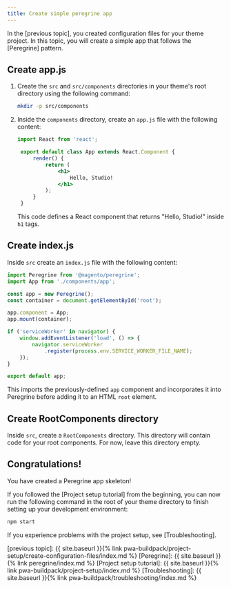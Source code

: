 ```yaml
---
title: Create simple peregrine app
---
```


In the [previous topic], you created configuration files for your theme project.
In this topic, you will create a simple app that follows the [Peregrine] pattern.

## Create app.js

1. Create the `src` and `src/components` directories in your theme's root directory using the following command:
    ``` sh
    mkdir -p src/components
    ```
1. Inside the `components` directory, create an `app.js` file with the following content:

   ``` jsx 
   import React from 'react';

    export default class App extends React.Component {
        render() {
            return (
                <h1>
                    Hello, Studio!
                </h1>
            );
        }
    }

   ```

   This code defines a React component that returns "Hello, Studio!" inside `h1` tags.

## Create index.js

Inside `src` create an `index.js` file with the following content:

``` javascript
import Peregrine from '@magento/peregrine';
import App from './components/app';

const app = new Peregrine();
const container = document.getElementById('root');

app.component = App;
app.mount(container);

if ('serviceWorker' in navigator) {
    window.addEventListener('load', () => {
        navigator.serviceWorker
            .register(process.env.SERVICE_WORKER_FILE_NAME);
    });
}

export default app;
```

This imports the previously-defined `app` component and incorporates it into Peregrine before adding it to an HTML `root` element. 

## Create RootComponents directory

Inside `src`, create a `RootComponents` directory.
This directory will contain code for your root components.
For now, leave this directory empty.

## Congratulations!

You have created a Peregrine app skeleton!

If you followed the [Project setup tutorial] from the beginning, you can now run the following command in the root of your theme directory to finish setting up your development environment:

``` sh
npm start
```

If you experience problems with the project setup, see [Troubleshooting].

[previous topic]: {{ site.baseurl }}{% link pwa-buildpack/project-setup/create-configuration-files/index.md %}
[Peregrine]: {{ site.baseurl }}{% link peregrine/index.md %}
[Project setup tutorial]: {{ site.baseurl }}{% link pwa-buildpack/project-setup/index.md %}
[Troubleshooting]: {{ site.baseurl }}{% link pwa-buildpack/troubleshooting/index.md %}